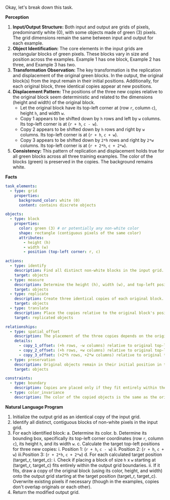 Okay, let's break down this task.

**Perception**

1.  **Input/Output Structure:** Both input and output are grids of pixels, predominantly white (0), with some objects made of green (3) pixels. The grid dimensions remain the same between input and output for each example.
2.  **Object Identification:** The core elements in the input grids are rectangular blocks of green pixels. These blocks vary in size and position across the examples. Example 1 has one block, Example 2 has three, and Example 3 has two.
3.  **Transformation Observation:** The key transformation is the replication and displacement of the original green blocks. In the output, the original block(s) from the input remain in their initial positions. Additionally, for each original block, three identical copies appear at new positions.
4.  **Displacement Pattern:** The positions of the three new copies relative to the original block seem deterministic and related to the dimensions (height and width) of the original block.
    *   Let the original block have its top-left corner at (row `r`, column `c`), height `h`, and width `w`.
    *   Copy 1 appears to be shifted down by `h` rows and left by `w` columns. Its top-left corner is at (`r + h`, `c - w`).
    *   Copy 2 appears to be shifted down by `h` rows and right by `w` columns. Its top-left corner is at (`r + h`, `c + w`).
    *   Copy 3 appears to be shifted down by `2*h` rows and right by `2*w` columns. Its top-left corner is at (`r + 2*h`, `c + 2*w`).
5.  **Consistency:** This pattern of replication and displacement holds true for all green blocks across all three training examples. The color of the blocks (green) is preserved in the copies. The background remains white.

**Facts**


```yaml
task_elements:
  - type: grid
    properties:
      background_color: white (0)
      content: contains discrete objects

objects:
  - type: block
    properties:
      color: green (3) # or potentially any non-white color
      shape: rectangle (contiguous pixels of the same color)
      attributes:
        - height (h)
        - width (w)
        - position (top-left corner: r, c)

actions:
  - type: identify
    description: Find all distinct non-white blocks in the input grid.
    target: objects
  - type: measure
    description: Determine the height (h), width (w), and top-left position (r, c) for each identified block.
    target: objects
  - type: replicate
    description: Create three identical copies of each original block.
    target: objects
  - type: translate
    description: Place the copies relative to the original block's position and dimensions.
    target: replicated objects

relationships:
  - type: spatial_offset
    description: The placement of the three copies depends on the original object's height (h) and width (w).
    details:
      - copy_1_offset: (+h rows, -w columns) relative to original top-left
      - copy_2_offset: (+h rows, +w columns) relative to original top-left
      - copy_3_offset: (+2*h rows, +2*w columns) relative to original top-left
  - type: preservation
    description: Original objects remain in their initial position in the output grid.
    target: objects

constraints:
  - type: boundary
    description: Copies are placed only if they fit entirely within the grid dimensions. (Implied, not explicitly tested by examples provided).
  - type: color_invariance
    description: The color of the copied objects is the same as the original object.
```


**Natural Language Program**

1.  Initialize the output grid as an identical copy of the input grid.
2.  Identify all distinct, contiguous blocks of non-white pixels in the input grid.
3.  For each identified block:
    a.  Determine its color.
    b.  Determine its bounding box, specifically its top-left corner coordinates (row `r`, column `c`), its height `h`, and its width `w`.
    c.  Calculate the target top-left positions for three new copies:
        i.  Position 1: (`r + h`, `c - w`)
        ii. Position 2: (`r + h`, `c + w`)
        iii.Position 3: (`r + 2*h`, `c + 2*w`)
    d.  For each calculated target position (target\_r, target\_c):
        i.  Check if placing a block of size `h` x `w` starting at (target\_r, target\_c) fits entirely within the output grid boundaries.
        ii. If it fits, draw a copy of the original block (using its color, height, and width) onto the output grid starting at the target position (target\_r, target\_c). Overwrite existing pixels if necessary (though in the examples, copies don't overlap originals or each other).
4.  Return the modified output grid.